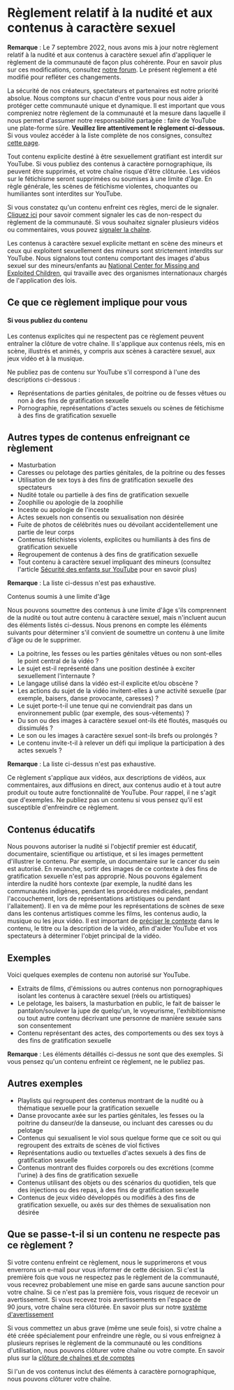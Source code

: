 Règlement relatif à la nudité et aux contenus à caractère sexuel
================================================================

**Remarque** : Le 7 septembre 2022, nous avons mis à jour notre règlement relatif à la nudité et aux contenus à caractère sexuel afin d'appliquer le règlement de la communauté de façon plus cohérente. Pour en savoir plus sur ces modifications, consultez [notre forum](https://support.google.com/youtube/thread/178333446). Le présent règlement a été modifié pour refléter ces changements.

La sécurité de nos créateurs, spectateurs et partenaires est notre priorité absolue. Nous comptons sur chacun d'entre vous pour nous aider à protéger cette communauté unique et dynamique. Il est important que vous compreniez notre règlement de la communauté et la mesure dans laquelle il nous permet d'assumer notre responsabilité partagée : faire de YouTube une plate-forme sûre. **Veuillez lire attentivement le règlement ci-dessous.** Si vous voulez accéder à la liste complète de nos consignes, consultez [cette page](https://support.google.com/youtube/answer/9288567).

Tout contenu explicite destiné à être sexuellement gratifiant est interdit sur YouTube. Si vous publiez des contenus à caractère pornographique, ils peuvent être supprimés, et votre chaîne risque d'être clôturée. Les vidéos sur le fétichisme seront supprimées ou soumises à une limite d'âge. En règle générale, les scènes de fétichisme violentes, choquantes ou humiliantes sont interdites sur YouTube.

Si vous constatez qu'un contenu enfreint ces règles, merci de le signaler. [Cliquez ici](https://support.google.com/youtube/answer/2802027) pour savoir comment signaler les cas de non-respect du règlement de la communauté. Si vous souhaitez signaler plusieurs vidéos ou commentaires, vous pouvez [signaler la chaîne](https://support.google.com/youtube/answer/2802027#report_channel).

Les contenus à caractère sexuel explicite mettant en scène des mineurs et ceux qui exploitent sexuellement des mineurs sont strictement interdits sur YouTube. Nous signalons tout contenu comportant des images d'abus sexuel sur des mineurs/enfants au [National Center for Missing and Exploited Children](http://www.missingkids.com/home), qui travaille avec des organismes internationaux chargés de l'application des lois.

Ce que ce règlement implique pour vous
--------------------------------------

#### Si vous publiez du contenu

Les contenus explicites qui ne respectent pas ce règlement peuvent entraîner la clôture de votre chaîne. Il s'applique aux contenus réels, mis en scène, illustrés et animés, y compris aux scènes à caractère sexuel, aux jeux vidéo et à la musique.

Ne publiez pas de contenu sur YouTube s'il correspond à l'une des descriptions ci-dessous :

*   Représentations de parties génitales, de poitrine ou de fesses vêtues ou non à des fins de gratification sexuelle
*   Pornographie, représentations d'actes sexuels ou scènes de fétichisme à des fins de gratification sexuelle

Autres types de contenus enfreignant ce règlement
-------------------------------------------------

*   Masturbation
*   Caresses ou pelotage des parties génitales, de la poitrine ou des fesses
*   Utilisation de sex toys à des fins de gratification sexuelle des spectateurs
*   Nudité totale ou partielle à des fins de gratification sexuelle
*   Zoophilie ou apologie de la zoophilie
*   Inceste ou apologie de l'inceste
*   Actes sexuels non consentis ou sexualisation non désirée
*   Fuite de photos de célébrités nues ou dévoilant accidentellement une partie de leur corps
*   Contenus fétichistes violents, explicites ou humiliants à des fins de gratification sexuelle
*   Regroupement de contenus à des fins de gratification sexuelle
*   Tout contenu à caractère sexuel impliquant des mineurs (consultez l'article [Sécurité des enfants sur YouTube](https://support.google.com/youtube/answer/2801999) pour en savoir plus)

**Remarque** : La liste ci-dessus n'est pas exhaustive.

Contenus soumis à une limite d'âge

Nous pouvons soumettre des contenus à une limite d'âge s'ils comprennent de la nudité ou tout autre contenu à caractère sexuel, mais n'incluent aucun des éléments listés ci-dessus. Nous prenons en compte les éléments suivants pour déterminer s'il convient de soumettre un contenu à une limite d'âge ou de le supprimer.

*   La poitrine, les fesses ou les parties génitales vêtues ou non sont-elles le point central de la vidéo ?
*   Le sujet est-il représenté dans une position destinée à exciter sexuellement l'internaute ?
*   Le langage utilisé dans la vidéo est-il explicite et/ou obscène ?
*   Les actions du sujet de la vidéo invitent-elles à une activité sexuelle (par exemple, baisers, danse provocante, caresses) ?
*   Le sujet porte-t-il une tenue qui ne conviendrait pas dans un environnement public (par exemple, des sous-vêtements) ?
*   Du son ou des images à caractère sexuel ont-ils été floutés, masqués ou dissimulés ?
*   Le son ou les images à caractère sexuel sont-ils brefs ou prolongés ?
*   Le contenu invite-t-il à relever un défi qui implique la participation à des actes sexuels ?

**Remarque** : La liste ci-dessus n'est pas exhaustive.

Ce règlement s'applique aux vidéos, aux descriptions de vidéos, aux commentaires, aux diffusions en direct, aux contenus audio et à tout autre produit ou toute autre fonctionnalité de YouTube. Pour rappel, il ne s'agit que d'exemples. Ne publiez pas un contenu si vous pensez qu'il est susceptible d'enfreindre ce règlement.

Contenus éducatifs
------------------

Nous pouvons autoriser la nudité si l'objectif premier est éducatif, documentaire, scientifique ou artistique, et si les images permettent d'illustrer le contenu. Par exemple, un documentaire sur le cancer du sein est autorisé. En revanche, sortir des images de ce contexte à des fins de gratification sexuelle n'est pas approprié. Nous pouvons également interdire la nudité hors contexte (par exemple, la nudité dans les communautés indigènes, pendant les procédures médicales, pendant l'accouchement, lors de représentations artistiques ou pendant l'allaitement). Il en va de même pour les représentations de scènes de sexe dans les contenus artistiques comme les films, les contenus audio, la musique ou les jeux vidéo. Il est important de [préciser le contexte](https://support.google.com/youtube/answer/6345162?hl=fr) dans le contenu, le titre ou la description de la vidéo, afin d'aider YouTube et vos spectateurs à déterminer l'objet principal de la vidéo.

Exemples
--------

Voici quelques exemples de contenu non autorisé sur YouTube.

*   Extraits de films, d'émissions ou autres contenus non pornographiques isolant les contenus à caractère sexuel (réels ou artistiques)
*   Le pelotage, les baisers, la masturbation en public, le fait de baisser le pantalon/soulever la jupe de quelqu'un, le voyeurisme, l'exhibitionnisme ou tout autre contenu décrivant une personne de manière sexuée sans son consentement
*   Contenu représentant des actes, des comportements ou des sex toys à des fins de gratification sexuelle

**Remarque** : Les éléments détaillés ci-dessus ne sont que des exemples. Si vous pensez qu'un contenu enfreint ce règlement, ne le publiez pas.

Autres exemples
---------------

*   Playlists qui regroupent des contenus montrant de la nudité ou à thématique sexuelle pour la gratification sexuelle
*   Danse provocante axée sur les parties génitales, les fesses ou la poitrine du danseur/de la danseuse, ou incluant des caresses ou du pelotage
*   Contenus qui sexualisent le viol sous quelque forme que ce soit ou qui regroupent des extraits de scènes de viol fictives
*   Représentations audio ou textuelles d'actes sexuels à des fins de gratification sexuelle
*   Contenus montrant des fluides corporels ou des excrétions (comme l'urine) à des fins de gratification sexuelle
*   Contenus utilisant des objets ou des scénarios du quotidien, tels que des injections ou des repas, à des fins de gratification sexuelle
*   Contenus de jeux vidéo développés ou modifiés à des fins de gratification sexuelle, ou axés sur des thèmes de sexualisation non désirée
    

Que se passe-t-il si un contenu ne respecte pas ce règlement ?
--------------------------------------------------------------

Si votre contenu enfreint ce règlement, nous le supprimerons et vous enverrons un e-mail pour vous informer de cette décision. Si c'est la première fois que vous ne respectez pas le règlement de la communauté, vous recevrez probablement une mise en garde sans aucune sanction pour votre chaîne. Si ce n'est pas la première fois, vous risquez de recevoir un avertissement. Si vous recevez trois avertissements en l'espace de 90 jours, votre chaîne sera clôturée. En savoir plus sur notre [système d'avertissement](https://support.google.com/youtube/answer/2802032)

Si vous commettez un abus grave (même une seule fois), si votre chaîne a été créée spécialement pour enfreindre une règle, ou si vous enfreignez à plusieurs reprises le règlement de la communauté ou les conditions d'utilisation, nous pouvons clôturer votre chaîne ou votre compte. En savoir plus sur la [clôture de chaînes et de comptes](https://support.google.com/youtube/answer/2802168)

Si l'un de vos contenus inclut des éléments à caractère pornographique, nous pouvons clôturer votre chaîne.